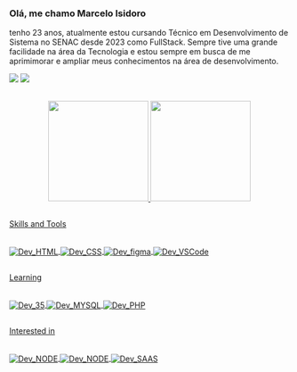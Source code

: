 ### Olá, me chamo Marcelo Isidoro
tenho 23 anos, atualmente estou cursando Técnico em Desenvolvimento de Sistema no SENAC desde 2023 como FullStack. Sempre tive uma grande facilidade na área da Tecnologia e estou sempre em busca de me aprimimorar e ampliar meus conhecimentos na área de desenvolvimento.

<div>
  <a href="https://www.instagram.com/srisidoro?igsh=aDdtaDI2MnBzODNv target="_blank"><img src="https://img.shields.io/badge/Instagram-E4405F?style=for-the-badge&logo=instagram&logoColor=white" target="blank"></a>
  <a href="mailto:marcelodantonio23@gmail.com"><img src="https://img.shields.io/badge/Gmail-D14836?style=for-the-badge&logo=gmail&logoColor=white" target="_blank"></a>
</div>

##

<div align="center">
  <a href="https://github.com/Isidoro-D">
    <img height="180em" src="https://github-readme-stats.vercel.app/api?username=Isidoro-D&theme=blue-green"/>
    <img height="180em" src="https://github-readme-stats.vercel.app/api/top-langs/?username=Isidoro-D&theme=blue-green"/>
</div>
    
##

Skills and Tools
<div style="display: inline_block"><br>

  <img align="center" alt="Dev_HTML" src="https://img.shields.io/badge/HTML5-E34F26?style=for-the-badge&logo=html5&logoColor=white">
  <img align="center" alt="Dev_CSS" src="https://img.shields.io/badge/CSS3-1572B6?style=for-the-badge&logo=css3&logoColor=white">
  <img align="center" alt="Dev_figma" src="https://img.shields.io/badge/Figma-F24E1E?style=for-the-badge&logo=figma&logoColor=white">
  <img align="center" alt="Dev_VSCode" src="https://camo.githubusercontent.com/fcf9f1ae7ca5c1edecf6711a7cde16c8ffc7d8449714c3c81da40df526b72eaa/68747470733a2f2f696d672e736869656c64732e696f2f62616467652f5653436f64652d3030373844343f7374796c653d666f722d7468652d6261646765266c6f676f3d76697375616c25323073747564696f253230636f6465266c6f676f436f6c6f723d7768697465">
</div>

##

Learning
<div style="display: inline_block"><br>
  <img align="center" alt="Dev_35" src="https://img.shields.io/badge/JavaScript-323330?style=for-the-badge&logo=javascript&logoColor=F7DF1E">
  <img align="center" alt="Dev_MYSQL" src="https://img.shields.io/badge/MySQL-005C84?style=for-the-badge&logo=mysql&logoColor=white">
  <img align="center" alt="Dev_PHP" src="https://img.shields.io/badge/PHP-777BB4?style=for-the-badge&logo=php&logoColor=white">
</div>

##

Interested in
<div style="display: inline_block"><br>
<img align="center" alt="Dev_NODE" src="https://img.shields.io/badge/Node.js-43853D?style=for-the-badge&logo=node.js&logoColor=white">
<img align="center" alt="Dev_NODE" src="https://img.shields.io/badge/React-20232A?style=for-the-badge&logo=react&logoColor=61DAFB">
<img align="center" alt="Dev_SAAS" src="https://img.shields.io/badge/Tailwind_CSS-38B2AC?style=for-the-badge&logo=tailwind-css&logoColor=white">

</div>
